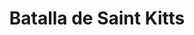 ﻿---
title: "Batalla de Saint Kitts"
permalink: periodes_722.html
layout: periode
dataInici: 1782-01-24
dataFi: 1782-01-25
sidebar: periodes
pares:
  - id: 509
    title: "Guerra de Independencia de los Estados Unidos"
    dataInici: "(1775-04-19)"
    dataFi: "(1783-09-03)"

fills:
jocsPrincipals:
jocsEscenaris:
jocsEpoca:
  - title: "Flying Colors"
    bggId: 8730
    escenari: "Frigate Bay (St. Kitts)"
    dataInici: 
    dataFi: 

jocsEpocaEscenaris:
---
